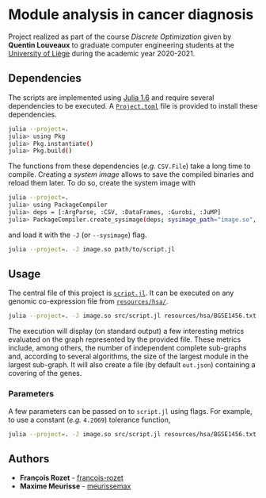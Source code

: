 # Module analysis in cancer diagnosis

Project realized as part of the course *Discrete Optimization* given by **Quentin Louveaux** to graduate computer engineering students at the [University of Liège](https://www.uliege.be/) during the academic year 2020-2021.

## Dependencies

The scripts are implemented using [Julia 1.6](https://julialang.org/) and require several dependencies to be executed. A [`Project.toml`](Project.toml) file is provided to install these dependencies.

```bash
julia --project=.
julia> using Pkg
julia> Pkg.instantiate()
julia> Pkg.build()
```

The functions from these dependencies (*e.g.* `CSV.File`) take a long time to compile. Creating a *system image* allows to save the compiled binaries and reload them later. To do so, create the system image with

```bash
julia --project=.
julia> using PackageCompiler
julia> deps = [:ArgParse, :CSV, :DataFrames, :Gurobi, :JuMP]
julia> PackageCompiler.create_sysimage(deps; sysimage_path="image.so", precompile_execution_file="src/precompile.jl")
```

and load it with the `-J` (or `--sysimage`) flag.

```bash
julia --project=. -J image.so path/to/script.jl
```

## Usage

The central file of this project is [`script.jl`](src/script.jl). It can be executed on any genomic co-expression file from [`resources/hsa/`](resources/hsa/).

```bash
julia --project=. -J image.so src/script.jl resources/hsa/BGSE1456.txt
```

The execution will display (on standard output) a few interesting metrics evaluated on the graph represented by the provided file. These metrics include, among others, the number of independent complete sub-graphs and, according to several algorithms, the size of the largest module in the largest sub-graph. It will also create a file (by default `out.json`) containing a covering of the genes.

### Parameters

A few parameters can be passed on to `script.jl` using flags. For example, to use a constant (*e.g.* `4.2069`) tolerance function,

```bash
julia --project=. -J image.so src/script.jl resources/hsa/BGSE1456.txt --tol 4.2069
```

## Authors

* **François Rozet** - [francois-rozet](https://github.com/francois-rozet)
* **Maxime Meurisse** - [meurissemax](https://github.com/meurissemax)

